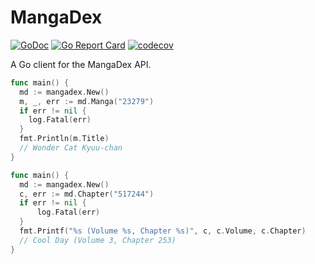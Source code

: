 # MangaDex

[![GoDoc](https://godoc.org/github.com/bake/mangadex?status.svg)](https://pkg.go.dev/github.com/bake/mangadex)
[![Go Report Card](https://goreportcard.com/badge/github.com/bake/mangadex)](https://goreportcard.com/report/github.com/bake/mangadex)
[![codecov](https://codecov.io/gh/bake/mangadex/branch/master/graph/badge.svg)](https://codecov.io/gh/bake/mangadex)

A Go client for the MangaDex API.

```go
func main() {
  md := mangadex.New()
  m, _, err := md.Manga("23279")
  if err != nil {
    log.Fatal(err)
  }
  fmt.Println(m.Title)
  // Wonder Cat Kyuu-chan
}
```

```go
func main() {
  md := mangadex.New()
  c, err := md.Chapter("517244")
  if err != nil {
      log.Fatal(err)
  }
  fmt.Printf("%s (Volume %s, Chapter %s)", c, c.Volume, c.Chapter)
  // Cool Day (Volume 3, Chapter 253)
}
```
